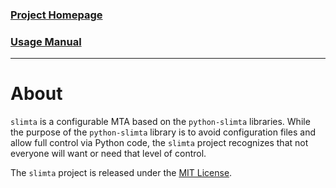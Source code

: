 ### [Project Homepage][1]
### [Usage Manual][2]

--------------------

About
=====

`slimta` is a configurable MTA based on the `python-slimta` libraries. While
the purpose of the `python-slimta` library is to avoid configuration files and
allow full control via Python code, the `slimta` project recognizes that not
everyone will want or need that level of control.

The `slimta` project is released under the [MIT License][3].

[1]: http://slimta.org/
[2]: http://docs.slimta.org/en/latest/manual.html
[3]: http://opensource.org/licenses/MIT
